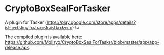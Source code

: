 # CryptoBoxSealForTasker
A plugin for Tasker (https://play.google.com/store/apps/details?id=net.dinglisch.android.taskerm) to 

The compiled plugin is available here: https://github.com/Mollayo/CryptoBoxSealForTasker/blob/master/app/app-release.apk.


